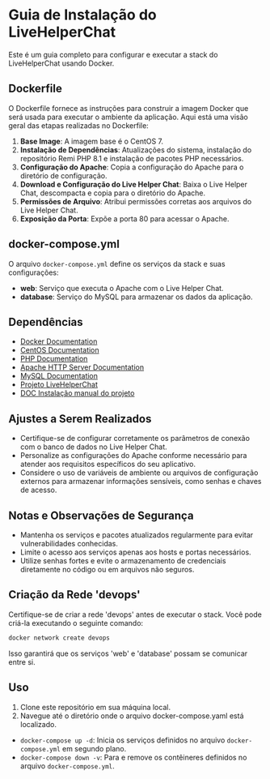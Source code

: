 # Guia de Instalação do LiveHelperChat

Este é um guia completo para configurar e executar a stack do LiveHelperChat usando Docker. 

## Dockerfile

O Dockerfile fornece as instruções para construir a imagem Docker que será usada para executar o ambiente da aplicação. Aqui está uma visão geral das etapas realizadas no Dockerfile:

1. **Base Image**: A imagem base é o CentOS 7.
2. **Instalação de Dependências**: Atualizações do sistema, instalação do repositório Remi PHP 8.1 e instalação de pacotes PHP necessários.
3. **Configuração do Apache**: Copia a configuração do Apache para o diretório de configuração.
4. **Download e Configuração do Live Helper Chat**: Baixa o Live Helper Chat, descompacta e copia para o diretório do Apache.
5. **Permissões de Arquivo**: Atribui permissões corretas aos arquivos do Live Helper Chat.
6. **Exposição da Porta**: Expõe a porta 80 para acessar o Apache.

## docker-compose.yml

O arquivo `docker-compose.yml` define os serviços da stack e suas configurações:

- **web**: Serviço que executa o Apache com o Live Helper Chat.
- **database**: Serviço do MySQL para armazenar os dados da aplicação.

## Dependências
- [Docker Documentation](https://docs.docker.com/)
- [CentOS Documentation](https://www.centos.org/docs/)
- [PHP Documentation](https://www.php.net/docs.php)
- [Apache HTTP Server Documentation](https://httpd.apache.org/docs/)
- [MySQL Documentation](https://dev.mysql.com/doc/)
- [Projeto LiveHelperChat](https://github.com/LiveHelperChat/livehelperchat/releases)
- [DOC Instalação manual do projeto](https://doc.livehelperchat.com/docs/install)

## Ajustes a Serem Realizados

- Certifique-se de configurar corretamente os parâmetros de conexão com o banco de dados no Live Helper Chat.
- Personalize as configurações do Apache conforme necessário para atender aos requisitos específicos do seu aplicativo.
- Considere o uso de variáveis de ambiente ou arquivos de configuração externos para armazenar informações sensíveis, como senhas e chaves de acesso.

## Notas e Observações de Segurança

- Mantenha os serviços e pacotes atualizados regularmente para evitar vulnerabilidades conhecidas.
- Limite o acesso aos serviços apenas aos hosts e portas necessários.
- Utilize senhas fortes e evite o armazenamento de credenciais diretamente no código ou em arquivos não seguros.

## Criação da Rede 'devops'

Certifique-se de criar a rede 'devops' antes de executar o stack. Você pode criá-la executando o seguinte comando:
```bash
docker network create devops
```
Isso garantirá que os serviços 'web' e 'database' possam se comunicar entre si.

## Uso
1. Clone este repositório em sua máquina local.
2. Navegue até o diretório onde o arquivo docker-compose.yaml está localizado.
- `docker-compose up -d`: Inicia os serviços definidos no arquivo `docker-compose.yml` em segundo plano.
- `docker-compose down -v`: Para e remove os contêineres definidos no arquivo `docker-compose.yml`.



